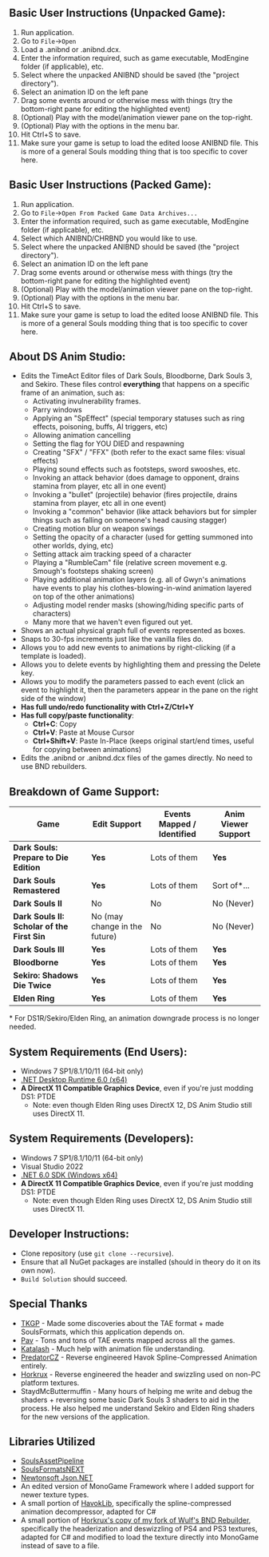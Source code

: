 ## Basic User Instructions (Unpacked Game):
  1. Run application.
  1. Go to `File`->`Open`
  1. Load a .anibnd or .anibnd.dcx.
  1. Enter the information required, such as game executable, ModEngine folder (if applicable), etc.
  1. Select where the unpacked ANIBND should be saved (the "project directory").
  1. Select an animation ID on the left pane
  1. Drag some events around or otherwise mess with things (try the bottom-right pane for editing the highlighted event)
  1. (Optional) Play with the model/animation viewer pane on the top-right.
  1. (Optional) Play with the options in the menu bar.
  1. Hit Ctrl+S to save.
  1. Make sure your game is setup to load the edited loose ANIBND file. This is more of a general Souls modding thing that is too specific to cover here.

## Basic User Instructions (Packed Game):
  1. Run application.
  1. Go to `File`->`Open From Packed Game Data Archives...`
  1. Enter the information required, such as game executable, ModEngine folder (if applicable), etc.
  1. Select which ANIBND/CHRBND you would like to use.
  1. Select where the unpacked ANIBND should be saved (the "project directory").
  1. Select an animation ID on the left pane
  1. Drag some events around or otherwise mess with things (try the bottom-right pane for editing the highlighted event)
  1. (Optional) Play with the model/animation viewer pane on the top-right.
  1. (Optional) Play with the options in the menu bar.
  1. Hit Ctrl+S to save.
  1. Make sure your game is setup to load the edited loose ANIBND file. This is more of a general Souls modding thing that is too specific to cover here.
  
## About DS Anim Studio:
* Edits the TimeAct Editor files of Dark Souls, Bloodborne, Dark Souls 3, and Sekiro. These files control **everything** that happens on a specific frame of an animation, such as:
  * Activating invulnerability frames.
  * Parry windows
  * Applying an "SpEffect" (special temporary statuses such as ring effects, poisoning, buffs, AI triggers, etc)
  * Allowing animation cancelling
  * Setting the flag for YOU DIED and respawning
  * Creating "SFX" / "FFX" (both refer to the exact same files: visual effects)
  * Playing sound effects such as footsteps, sword swooshes, etc.
  * Invoking an attack behavior (does damage to opponent, drains stamina from player, etc all in one event)
  * Invoking a "bullet" (projectile) behavior (fires projectile, drains stamina from player, etc all in one event)
  * Invoking a "common" behavior (like attack behaviors but for simpler things such as falling on someone's head causing stagger)
  * Creating motion blur on weapon swings
  * Setting the opacity of a character (used for getting summoned into other worlds, dying, etc)
  * Setting attack aim tracking speed of a character
  * Playing a "RumbleCam" file (relative screen movement e.g. Smough's footsteps shaking screen)
  * Playing additional animation layers (e.g. all of Gwyn's animations have events to play his clothes-blowing-in-wind animation layered on top of the other animations)
  * Adjusting model render masks (showing/hiding specific parts of characters)
  * Many more that we haven't even figured out yet.
* Shows an actual physical graph full of events represented as boxes.
* Snaps to 30-fps increments just like the vanilla files do.
* Allows you to add new events to animations by right-clicking (if a template is loaded).
* Allows you to delete events by highlighting them and pressing the Delete key.
* Allows you to modify the parameters passed to each event (click an event to highlight it, then the parameters appear in the pane on the right side of the window)
* **Has full undo/redo functionality with Ctrl+Z/Ctrl+Y**
* **Has full copy/paste functionality**:
  * **Ctrl+C**: Copy
  * **Ctrl+V**: Paste at Mouse Cursor
  * **Ctrl+Shift+V**: Paste In-Place (keeps original start/end times, useful for copying between animations)
* Edits the .anibnd or .anibnd.dcx files of the games directly. No need to use BND rebuilders.
  

## Breakdown of Game Support:
| Game                                        | Edit Support | Events Mapped / Identified | Anim Viewer Support  |
| ---                                         | ---          | ---                        | ---                  |
| **Dark Souls: Prepare to Die Edition**      | **Yes**      | Lots of them               | **Yes**              |
| **Dark Souls Remastered**                   | **Yes**      | Lots of them               | Sort of\*...         |
| **Dark Souls II**                           | No           | No                         | No (Never)           |
| **Dark Souls II: Scholar of the First Sin** | No (may change in the future) | No        | No (Never)           |
| **Dark Souls III**                          | **Yes**      | Lots of them               | **Yes**              |
| **Bloodborne**                              | **Yes**      | Lots of them               | **Yes**              |
| **Sekiro: Shadows Die Twice**               | **Yes**      | Lots of them               | **Yes**              |
| **Elden Ring**                              | **Yes**      | Lots of them               | **Yes**              |
\* For DS1R/Sekiro/Elden Ring, an animation downgrade process is no longer needed.

## System Requirements (End Users):
* Windows 7 SP1/8.1/10/11 (64-bit only)
* [.NET Desktop Runtime 6.0 (x64)](https://dotnet.microsoft.com/en-us/download/dotnet/thank-you/runtime-desktop-6.0.12-windows-x64-installer)
* **A DirectX 11 Compatible Graphics Device**, even if you're just modding DS1: PTDE
  * Note: even though Elden Ring uses DirectX 12, DS Anim Studio still uses DirectX 11.
  





## System Requirements (Developers):
* Windows 7 SP1/8.1/10/11 (64-bit only)
* Visual Studio 2022
* [.NET 6.0 SDK (Windows x64)](https://dotnet.microsoft.com/en-us/download/dotnet/thank-you/sdk-6.0.404-windows-x64-installer)
* **A DirectX 11 Compatible Graphics Device**, even if you're just modding DS1: PTDE
  * Note: even though Elden Ring uses DirectX 12, DS Anim Studio still uses DirectX 11.

## Developer Instructions:
* Clone repository (use `git clone --recursive`).
* Ensure that all NuGet packages are installed (should in theory do it on its own now).
* `Build Solution` should succeed.




## Special Thanks
* [TKGP](https://github.com/JKAnderson) - Made some discoveries about the TAE format + made SoulsFormats, which this application depends on.
* [Pav](https://github.com/JohrnaJohrna) - Tons and tons of TAE events mapped across all the games.
* [Katalash](https://github.com/katalash) - Much help with animation file understanding.
* [PredatorCZ](https://github.com/PredatorCZ) - Reverse engineered Havok Spline-Compressed Animation entirely.
* [Horkrux](https://github.com/horkrux) - Reverse engineered the header and swizzling used on non-PC platform textures.
* StaydMcButtermuffin - Many hours of helping me write and debug the shaders + reversing some basic Dark Souls 3 shaders to aid in the process. He also helped me understand Sekiro and Elden Ring shaders for the new versions of the application.

## Libraries Utilized
* [SoulsAssetPipeline](https://github.com/Meowmaritus/SoulsAssetPipeline)
* [SoulsFormatsNEXT](https://github.com/soulsmods/SoulsFormatsNEXT)
* [Newtonsoft Json.NET](https://www.newtonsoft.com/json)
* An edited version of MonoGame Framework where I added support for newer texture types.
* A small portion of [HavokLib](https://github.com/PredatorCZ/HavokLib), specifically the spline-compressed animation decompressor, adapted for C#
* A small portion of [Horkrux's copy of my fork of Wulf's BND Rebuilder](https://github.com/horkrux/DeS-BNDBuild), specifically the headerization and deswizzling of PS4 and PS3 textures, adapted for C# and modified to load the texture directly into MonoGame instead of save to a file.